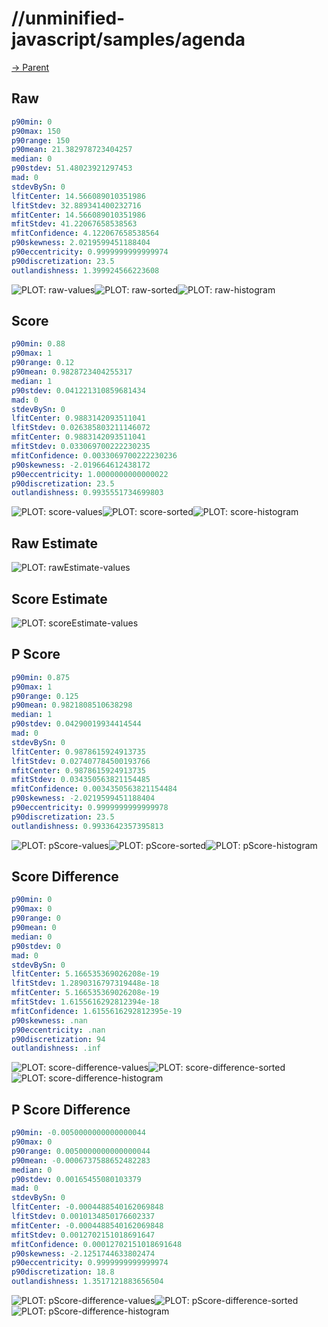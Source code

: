 
# //unminified-javascript/samples/agenda

[→ Parent](../..)


## Raw


```yaml
p90min: 0
p90max: 150
p90range: 150
p90mean: 21.382978723404257
median: 0
p90stdev: 51.48023921297453
mad: 0
stdevBySn: 0
lfitCenter: 14.566089010351986
lfitStdev: 32.889341400232716
mfitCenter: 14.566089010351986
mfitStdev: 41.22067658538563
mfitConfidence: 4.122067658538564
p90skewness: 2.0219599451188404
p90eccentricity: 0.9999999999999974
p90discretization: 23.5
outlandishness: 1.399924566223608

```

![PLOT: raw-values](./raw/values.svg)![PLOT: raw-sorted](./raw/sorted.svg)![PLOT: raw-histogram](./raw/histogram.svg)
## Score


```yaml
p90min: 0.88
p90max: 1
p90range: 0.12
p90mean: 0.9828723404255317
median: 1
p90stdev: 0.041221310859681434
mad: 0
stdevBySn: 0
lfitCenter: 0.9883142093511041
lfitStdev: 0.026385803211146072
mfitCenter: 0.9883142093511041
mfitStdev: 0.033069700222230235
mfitConfidence: 0.0033069700222230236
p90skewness: -2.019664612438172
p90eccentricity: 1.0000000000000022
p90discretization: 23.5
outlandishness: 0.9935551734699803

```

![PLOT: score-values](./score/values.svg)![PLOT: score-sorted](./score/sorted.svg)![PLOT: score-histogram](./score/histogram.svg)
## Raw Estimate

![PLOT: rawEstimate-values](./rawEstimate/values.svg)
## Score Estimate

![PLOT: scoreEstimate-values](./scoreEstimate/values.svg)
## P Score


```yaml
p90min: 0.875
p90max: 1
p90range: 0.125
p90mean: 0.9821808510638298
median: 1
p90stdev: 0.04290019934414544
mad: 0
stdevBySn: 0
lfitCenter: 0.9878615924913735
lfitStdev: 0.027407784500193766
mfitCenter: 0.9878615924913735
mfitStdev: 0.034350563821154485
mfitConfidence: 0.0034350563821154484
p90skewness: -2.0219599451188404
p90eccentricity: 0.9999999999999978
p90discretization: 23.5
outlandishness: 0.9933642357395813

```

![PLOT: pScore-values](./pScore/values.svg)![PLOT: pScore-sorted](./pScore/sorted.svg)![PLOT: pScore-histogram](./pScore/histogram.svg)
## Score Difference


```yaml
p90min: 0
p90max: 0
p90range: 0
p90mean: 0
median: 0
p90stdev: 0
mad: 0
stdevBySn: 0
lfitCenter: 5.166535369026208e-19
lfitStdev: 1.2890316797319448e-18
mfitCenter: 5.166535369026208e-19
mfitStdev: 1.6155616292812394e-18
mfitConfidence: 1.6155616292812395e-19
p90skewness: .nan
p90eccentricity: .nan
p90discretization: 94
outlandishness: .inf

```

![PLOT: score-difference-values](./score-difference/values.svg)![PLOT: score-difference-sorted](./score-difference/sorted.svg)![PLOT: score-difference-histogram](./score-difference/histogram.svg)
## P Score Difference


```yaml
p90min: -0.0050000000000000044
p90max: 0
p90range: 0.0050000000000000044
p90mean: -0.0006737588652482283
median: 0
p90stdev: 0.00165455080103379
mad: 0
stdevBySn: 0
lfitCenter: -0.0004488540162069848
lfitStdev: 0.0010134850176602337
mfitCenter: -0.0004488540162069848
mfitStdev: 0.0012702151018691647
mfitConfidence: 0.00012702151018691648
p90skewness: -2.1251744633802474
p90eccentricity: 0.9999999999999974
p90discretization: 18.8
outlandishness: 1.3517121883656504

```

![PLOT: pScore-difference-values](./pScore-difference/values.svg)![PLOT: pScore-difference-sorted](./pScore-difference/sorted.svg)![PLOT: pScore-difference-histogram](./pScore-difference/histogram.svg)